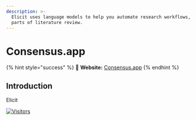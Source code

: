```yaml
---
description: >-
  Elicit uses language models to help you automate research workflows, like
  parts of literature review.
---
```


# Consensus.app



{% hint style="success" %}
🔗 **Website:** [Consensus.app](https://elicit.org/)
{% endhint %}

## Introduction

Elicit 

[![Visitors](https://api.visitorbadge.io/api/visitors?path=https%3A%2F%2Fgithub.com%2Fdrshahizan&labelColor=%23697689&countColor=%23555555&style=plastic)](https://visitorbadge.io/status?path=https%3A%2F%2Fgithub.com%2Fdrshahizan)

